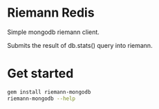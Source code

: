 Riemann Redis
=============

Simple mongodb riemann client.

Submits the result of db.stats() query into riemann.

Get started
==========

``` bash
gem install riemann-mongodb
riemann-mongodb --help
```